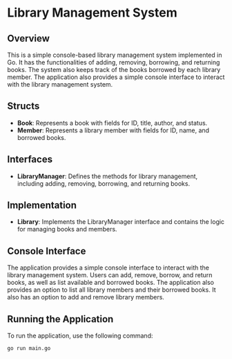 # Library Management System

## Overview
This is a simple console-based library management system implemented in Go. It has the functionalities of adding, removing, borrowing, and returning books. The system also keeps track of the books borrowed by each library member. The application also provides a simple console interface to interact with the library management system.

## Structs
- **Book**: Represents a book with fields for ID, title, author, and status.
- **Member**: Represents a library member with fields for ID, name, and borrowed books.

## Interfaces
- **LibraryManager**: Defines the methods for library management, including adding, removing, borrowing, and returning books.

## Implementation
- **Library**: Implements the LibraryManager interface and contains the logic for managing books and members.

## Console Interface
The application provides a simple console interface to interact with the library management system. Users can add, remove, borrow, and return books, as well as list available and borrowed books. The application also provides an option to list all library members and their borrowed books. It also has an option to add and remove library members.

## Running the Application
To run the application, use the following command:

```sh
go run main.go
